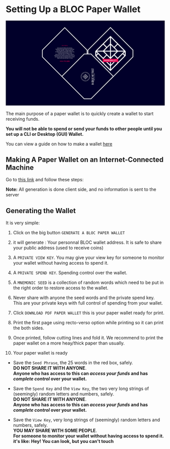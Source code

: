 # **Setting Up a BLOC Paper Wallet**

![BLOC Paper Wallet](images/Paper-wallet/paper-wallet.jpg)

The main purpose of a paper wallet is to quickly create a wallet to start receiving funds.

**You will not be able to spend or send your funds to other people until you set up a CLI or Desktop (GUI) Wallet.**

You can view a guide on how to make a wallet [here](../Making-a-Wallet)

## **Making A Paper Wallet on an Internet-Connected Machine**

Go to [this link](https://paperwallet.bloc.money) and follow these steps:

**Note:** All generation is done client side, and no information is sent to the server 

## **Generating the Wallet**

It is very simple:

1. Click on the big button `GENERATE A BLOC PAPER WALLET`

2. it will generate : Your personnal BLOC wallet address. It is safe to share your public address (used to receive coins)

3. A `PRIVATE VIEW KEY`. You may give your view key for someone to monitor your wallet without having access to spend it.

4. A `PRIVATE SPEND KEY`. Spending control over the wallet.

5. A `MNEMONIC SEED` is a collection of random words which need to be put in the right order to restore access to the wallet.

6. Never share with anyone the seed words and the private spend key. This are your private keys with full control of spending from your wallet.

7. Click `DOWNLOAD PDF PAPER WALLET` this is your paper wallet ready for print.

8. Print the first page using recto-verso option while printing so it can print the both sides.

9. Once printed, follow cutting lines and fold it. We recommend to print the paper wallet on a more heay/thick paper than usually.

10. Your paper wallet is ready

- Save the `Seed Phrase`, the 25 words in the red box, safely.  
**DO NOT SHARE IT WITH ANYONE**.  
**Anyone who has access to this can *access your funds* and has *complete control* over your wallet.**

- Save the `Spend Key` and the `View Key`, the two very long strings of (seemingly) random letters and numbers, safely.  
**DO NOT SHARE IT WITH ANYONE**.  
**Anyone who has access to this can *access your funds* and has *complete control* over your wallet.**

- Save the `View Key`, very long strings of (seemingly) random letters and numbers, safely.  
**YOU MAY SHARE WITH SOME PEOPLE**.  
**For someone to monitor your wallet without having access to spend it. it's like: Hey! You can look, but you can't touch**